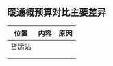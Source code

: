 ## 暖通概预算对比主要差异

|  位置  | 内容 | 原因 |
| :----: | :--: | :--: |
| 货运站 |      |      |
|        |      |      |
|        |      |      |
